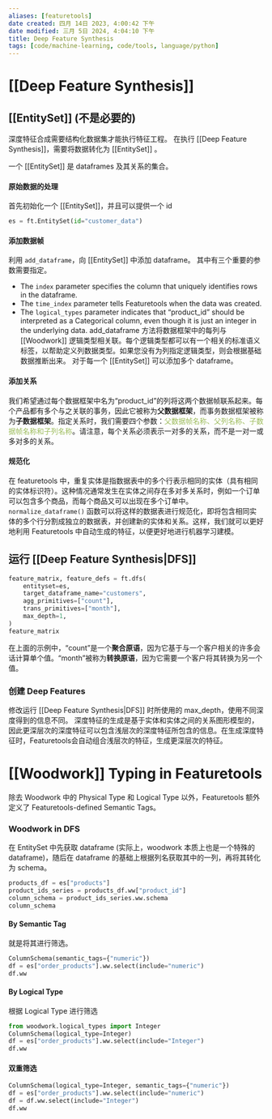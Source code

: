 ```yaml
---
aliases: [featuretools]
date created: 四月 14日 2023, 4:00:42 下午
date modified: 三月 5日 2024, 4:04:10 下午
title: Deep Feature Synthesis
tags: [code/machine-learning, code/tools, language/python]
---
```

# [[Deep Feature Synthesis]]

##  [[EntitySet]] (不是必要的)
深度特征合成需要结构化数据集才能执行特征工程。
在执行 [[Deep Feature Synthesis]]，需要将数据转化为 [[EntitySet]] 。

一个 [[EntitySet]] 是 dataframes 及其关系的集合。

#### 原始数据的处理
首先初始化一个 [[EntitySet]]，并且可以提供一个 id
```python
es = ft.EntitySet(id="customer_data")
```

#### 添加数据帧
利用 `add_dataframe`，向 [[EntitySet]] 中添加 dataframe。
其中有三个重要的参数需要指定。
-   The `index` parameter specifies the column that uniquely identifies rows in the dataframe.
-   The `time_index` parameter tells Featuretools when the data was created.
-   The `logical_types` parameter indicates that “product_id” should be interpreted as a Categorical column, even though it is just an integer in the underlying data.
add_dataframe 方法将数据框架中的每列与 [[Woodwork]] 逻辑类型相关联。每个逻辑类型都可以有一个相关的标准语义标签，以帮助定义列数据类型。如果您没有为列指定逻辑类型，则会根据基础数据推断出来。
对于每一个 [[EntitySet]] 可以添加多个 dataframe。

#### 添加关系
我们希望通过每个数据框架中名为“product_id”的列将这两个数据帧联系起来。每个产品都有多个与之关联的事务，因此它被称为**父数据框架**，而事务数据框架被称为**子数据框架**。指定关系时，我们需要四个参数：<font color="#9bbb59">父数据帧名称、父列名称、子数据帧名称和子列名称</font>。请注意，每个关系必须表示一对多的关系，而不是一对一或多对多的关系。

#### 规范化
在 featuretools 中，重复实体是指数据表中的多个行表示相同的实体（具有相同的实体标识符）。这种情况通常发生在实体之间存在多对多关系时，例如一个订单可以包含多个商品，而每个商品又可以出现在多个订单中。
`normalize_dataframe()` 函数可以将这样的数据表进行规范化，即将包含相同实体的多个行分割成独立的数据表，并创建新的实体和关系。这样，我们就可以更好地利用 Featuretools 中自动生成的特征，以便更好地进行机器学习建模。

## 运行 [[Deep Feature Synthesis|DFS]]

```python
feature_matrix, feature_defs = ft.dfs(
    entityset=es,
    target_dataframe_name="customers",
    agg_primitives=["count"],
    trans_primitives=["month"],
    max_depth=1,
)
feature_matrix
```
在上面的示例中，“count”是一个**聚合原语**，因为它基于与一个客户相关的许多会话计算单个值。“month”被称为**转换原语**，因为它需要一个客户将其转换为另一个值。

### 创建 Deep Features
修改运行 [[Deep Feature Synthesis|DFS]] 时所使用的 max_depth，使用不同深度得到的信息不同。
深度特征的生成是基于实体和实体之间的关系图形模型的，因此更深层次的深度特征可以包含浅层次的深度特征所包含的信息。在生成深度特征时，Featuretools会自动组合浅层次的特征，生成更深层次的特征。

# [[Woodwork]] Typing in Featuretools
除去 Woodwork 中的 Physical Type 和 Logical Type 以外，Featuretools 额外定义了 Featuretools-defined Semantic Tags。

### Woodwork in DFS
在 EntitySet 中先获取 dataframe (实际上，woodwork 本质上也是一个特殊的 dataframe)，随后在 dataframe 的基础上根据列名获取其中的一列，再将其转化为 schema。
```python
products_df = es["products"]
product_ids_series = products_df.ww["product_id"]
column_schema = product_ids_series.ww.schema
column_schema
```

#### By Semantic Tag
就是将其进行筛选。
```python
ColumnSchema(semantic_tags={"numeric"})
df = es["order_products"].ww.select(include="numeric")
df.ww
```

#### By Logical Type
根据 Logical Type 进行筛选
```python
from woodwork.logical_types import Integer
ColumnSchema(logical_type=Integer)
df = es["order_products"].ww.select(include="Integer")
df.ww
```

#### 双重筛选
```python
ColumnSchema(logical_type=Integer, semantic_tags={"numeric"})
df = es["order_products"].ww.select(include="numeric")
df = df.ww.select(include="Integer")
df.ww
```